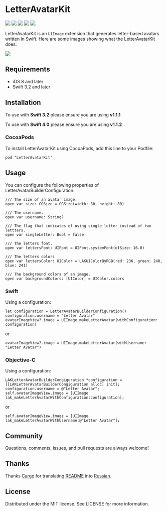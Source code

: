 # LetterAvatarKit

![][Platform] ![][Travis] ![][Pods] ![][Swift3.2] ![][Swift4.0]

LetterAvatarKit is an ```UIImage``` extension that generates letter-based avatars written in Swift. Here are some images showing what the LetterAvatarKit does:

![][screenshots]

## Requirements
- iOS 8 and later
- Swift 3.2 and later

## Installation

To use with **Swift 3.2** please ensure you are using **v1.1.1**

To use with **Swift 4.0** please ensure you are using **v1.1.2**

### CocoaPods

To install LetterAvatarKit using CocoaPods, add this line to your Podfile:
```
pod "LetterAvatarKit"
```

## Usage

You can configure the following properties of LetterAvatarBuilderConfiguration:

```
/// The size of an avatar image.
open var size: CGSize = CGSize(width: 80, height: 80)
```

```
/// The username.
open var username: String?
```

```
/// The flag that indicates of using single letter instead of two lettters.
open var singleLetter: Bool = false
```

```
/// The letters font.
open var lettersFont: UIFont = UIFont.systemFont(ofSize: 16.0)
```

```
/// The letters colors
open var lettersColor: UIColor = LAKUIColorByRGB(red: 236, green: 240, blue: 241)
```

```
/// The background colors of an image.
open var backgroundColors: [UIColor] = UIColor.colors
```

### Swift

Using a configuration:
```
let configuration = LetterAvatarBuilderConfiguration()
configuration.username = "Letter Avatar"
avatarImageView?.image = UIImage.makeLetterAvatar(withConfiguration: configuration)
```
or
```
avatarImageView?.image = UIImage.makeLetterAvatar(withUsername: "Letter Avatar")
```

### Objective-C

Using a configuration:
```
LAKLetterAvatarBuilderCongiguration *configuration = [[LAKLetterAvatarBuilderCongiguration alloc] init];
configuration.username = @"Letter Avatar";
self.avatarImageView.image = [UIImage lak_makeLetterAvatarWithConfiguration:configuration];
```
or
```
self.avatarImageView.image = [UIImage lak_makeLetterAvatarWithUsername:@"Letter Avatar"];
```

## Community

Questions, comments, issues, and pull requests are always welcome!

## Thanks

Thanks [Cargo](https://github.com/Gargo) for translating [README](https://github.com/vpeschenkov/LetterAvatarKit/blob/master/README.md) into [Russian](http://gargo.of.by/letteravatarkit/).

## License

Distributed under the MIT license. See LICENSE for more information.

[Screenshots]: https://i.imgur.com/n3SjH6q.jpg
[Platform]: https://cocoapod-badges.herokuapp.com/p/LetterAvatarKit/badge.png
[Travis]: https://travis-ci.org/vpeschenkov/LetterAvatarKit.svg?branch=master
[Pods]: https://cocoapod-badges.herokuapp.com/v/LetterAvatarKit/badge.png
[Swift3.2]: https://img.shields.io/badge/swift-3.2-orange.svg?style=flat
[Swift4.0]: https://img.shields.io/badge/swift-4.0-orange.svg?style=flat

